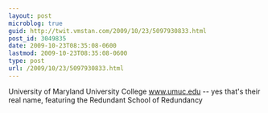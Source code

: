 ```yaml
---
layout: post
microblog: true
guid: http://twit.vmstan.com/2009/10/23/5097930833.html
post_id: 3049835
date: 2009-10-23T08:35:08-0600
lastmod: 2009-10-23T08:35:08-0600
type: post
url: /2009/10/23/5097930833.html
---
```

University of Maryland University College www.umuc.edu -- yes that's their real name, featuring the Redundant School of Redundancy
